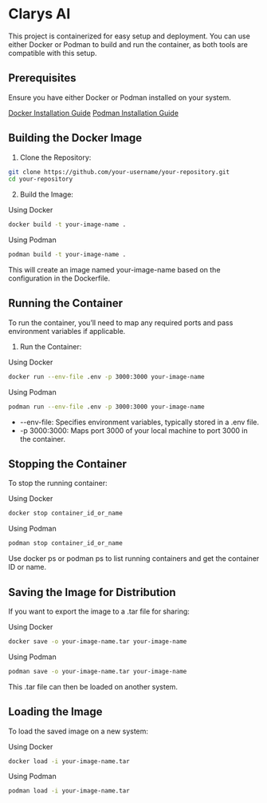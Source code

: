 # Clarys AI

This project is containerized for easy setup and deployment. You can use either Docker or Podman to build and run the container, as both tools are compatible with this setup.

## Prerequisites

Ensure you have either Docker or Podman installed on your system.

[Docker Installation Guide](https://docs.docker.com/engine/install/https:/)
[Podman Installation Guide](https://podman.io/docs/installation)

## Building the Docker Image

1. Clone the Repository:

```bash
git clone https://github.com/your-username/your-repository.git
cd your-repository

```

2. Build the Image:

Using Docker

```bash
docker build -t your-image-name .
```

Using Podman

```bash
podman build -t your-image-name .
```

This will create an image named your-image-name based on the configuration in the Dockerfile.

## Running the Container

To run the container, you’ll need to map any required ports and pass environment variables if applicable.

1. Run the Container:

Using Docker

```bash
docker run --env-file .env -p 3000:3000 your-image-name
```

Using Podman

```bash
podman run --env-file .env -p 3000:3000 your-image-name
```

* --env-file: Specifies environment variables, typically stored in a .env file.
* -p 3000:3000: Maps port 3000 of your local machine to port 3000 in the container.

## Stopping the Container


To stop the running container:

Using Docker

```bash
docker stop container_id_or_name

```

Using Podman

```bash
podman stop container_id_or_name
```

Use docker ps or podman ps to list running containers and get the container ID or name.



## Saving the Image for Distribution

If you want to export the image to a .tar file for sharing:

Using Docker

```bash
docker save -o your-image-name.tar your-image-name
```

Using Podman

```bash
podman save -o your-image-name.tar your-image-name
```

This .tar file can then be loaded on another system.

## Loading the Image

To load the saved image on a new system:

Using Docker

```bash
docker load -i your-image-name.tar
```

Using Podman

```bash
podman load -i your-image-name.tar
```
